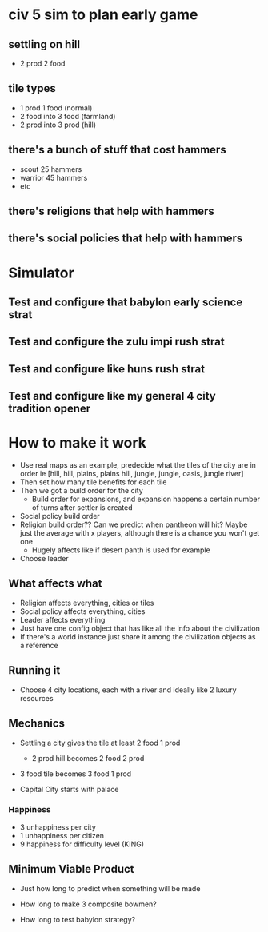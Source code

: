 # civ 5 sim to plan early game


## settling on hill
- 2 prod 2 food

## tile types
- 1 prod 1 food (normal)
- 2 food into 3 food (farmland)
- 2 prod into 3 prod (hill)

## there's a bunch of stuff that cost hammers
- scout 25 hammers
- warrior 45 hammers
- etc

## there's religions that help with hammers


## there's social policies that help with hammers

# Simulator

## Test and configure that babylon early science strat

## Test and configure the zulu impi rush strat

## Test and configure like huns rush strat

## Test and configure like my general 4 city tradition opener


# How to make it work


- Use real maps as an example, predecide what the tiles of the city are in order ie [hill, hill, plains, plains hill, jungle, jungle, oasis, jungle river]
- Then set how many tile benefits for each tile
- Then we got a build order for the city
  - Build order for expansions, and expansion happens a certain number of turns after settler is created
- Social policy build order
- Religion build order?? Can we predict when pantheon will hit? Maybe just the average with x players, although there is a chance you won't get one
  - Hugely affects like if desert panth is used for example
- Choose leader

## What affects what

- Religion affects everything, cities or tiles
- Social policy affects everything, cities
- Leader affects everything
- Just have one config object that has like all the info about the civilization
- If there's a world instance just share it among the civilization objects as a reference


## Running it
- Choose 4 city locations, each with a river and ideally like 2 luxury resources



## Mechanics
- Settling a city gives the tile at least 2 food 1 prod
  - 2 prod hill becomes 2 food 2 prod

- 3 food tile becomes 3 food 1 prod

- Capital City starts with palace

### Happiness
- 3 unhappiness per city
- 1 unhappiness per citizen
- 9 happiness for difficulty level (KING)


## Minimum Viable Product
- Just how long to predict when something will be made

- How long to make 3 composite bowmen?
- How long to test babylon strategy?